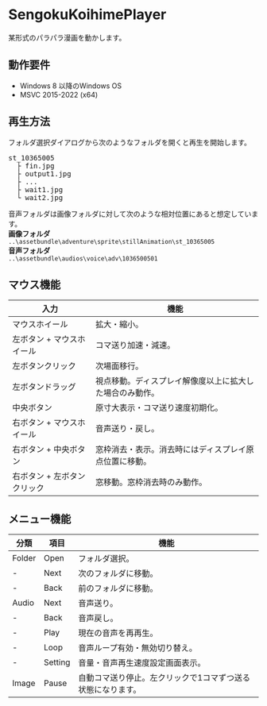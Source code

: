# SengokuKoihimePlayer
某形式のパラパラ漫画を動かします。

## 動作要件
- Windows 8 以降のWindows OS
- MSVC 2015-2022 (x64)

## 再生方法
フォルダ選択ダイアログから次のようなフォルダを開くと再生を開始します。

<pre>
st_10365005
  ├ fin.jpg
  ├ output1.jpg
  ├ ...
  ├ wait1.jpg
  └ wait2.jpg
</pre>

音声フォルダは画像フォルダに対して次のような相対位置にあると想定しています。  
__画像フォルダ__  
`..\assetbundle\adventure\sprite\stillAnimation\st_10365005`  
__音声フォルダ__  
`..\assetbundle\audios\voice\adv\1036500501`  

## マウス機能
| 入力 | 機能 |
----|---- 
マウスホイール| 拡大・縮小。
左ボタン + マウスホイール| コマ送り加速・減速。
左ボタンクリック| 次場面移行。
左ボタンドラッグ|視点移動。ディスプレイ解像度以上に拡大した場合のみ動作。
中央ボタン|原寸大表示・コマ送り速度初期化。
右ボタン + マウスホイール|音声送り・戻し。
右ボタン + 中央ボタン|窓枠消去・表示。消去時にはディスプレイ原点位置に移動。
右ボタン + 左ボタンクリック|窓移動。窓枠消去時のみ動作。

## メニュー機能
| 分類 | 項目 | 機能 |
----|---- |---- 
Folder| Open| フォルダ選択。
 -| Next| 次のフォルダに移動。
 -| Back| 前のフォルダに移動。
Audio| Next| 音声送り。
 -| Back| 音声戻し。
 -| Play| 現在の音声を再再生。
 -| Loop| 音声ループ有効・無効切り替え。
 -| Setting| 音量・音声再生速度設定画面表示。
Image| Pause| 自動コマ送り停止。左クリックで1コマずつ送る状態になります。
